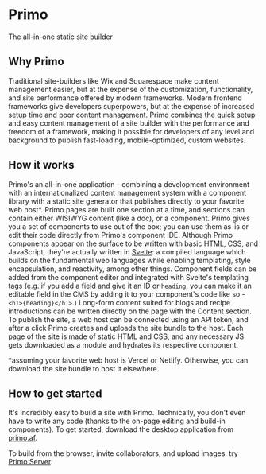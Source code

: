 # Primo

The all-in-one static site builder

## Why Primo
Traditional site-builders like Wix and Squarespace make content management easier, but at the expense of the customization, functionality, and site performance offered by modern frameworks. Modern frontend frameworks give developers superpowers, but at the expense of increased setup time and poor content management. Primo combines the quick setup and easy content management of a site builder with the performance and freedom of a framework, making it possible for developers of any level and background to publish fast-loading, mobile-optimized, custom websites. 

## How it works

Primo's an all-in-one application - combining a development environment with an internationalized content management system with a component library with a static site generator that publishes directly to your favorite web host*. Primo pages are built one section at a time, and sections can contain either WISIWYG content (like a doc), or a component. Primo gives you a set of components to use out of the box; you can use them as-is or edit their code directly from Primo's component IDE. Although Primo components appear on the surface to be written with basic HTML, CSS, and JavaScript, they're actually written in [Svelte](https://svelte.dev): a compiled language which builds on the fundamental web languages while enabling templating, style encapsulation, and reactivity, among other things. Component fields can be added from the component editor and integrated with Svelte's templating tags (e.g. if you add a field and give it an ID or `heading`, you can make it an editable field in the CMS by adding it to your component's code like so - `<h1>{heading}</h1>`.) Long-form content suited for blogs and recipe introductions can be written directly on the page with the Content section. To publish the site, a web host can be connected using an API token, and after a click Primo creates and uploads the site bundle to the host. Each page of the site is made of static HTML and CSS, and any necessary JS gets downloaded as a module and hydrates its respective component. 

*assuming your favorite web host is Vercel or Netlify. Otherwise, you can download the site bundle to host it elsewhere. 

## How to get started

It's incredibly easy to build a site with Primo. Technically, you don't even have to write any code (thanks to the on-page editing and build-in components). To get started, download the desktop application from [primo.af](https://primo.af).

To build from the browser, invite collaborators, and upload images, try [Primo Server](https://github.com/primo-af/primo/tree/master/server).
